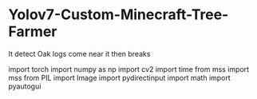 # Yolov7-Custom-Minecraft-Tree-Farmer
It detect Oak logs come near it then breaks

import torch
import numpy as np
import cv2
import time
from mss import mss
from PIL import Image
import pydirectinput
import math
import pyautogui

